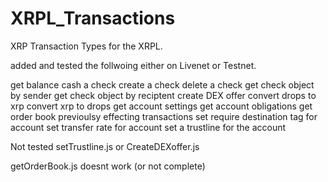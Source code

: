 # XRPL_Transactions
XRP Transaction Types for the XRPL.

added and tested the follwoing either on Livenet or Testnet.

get balance
cash a check
create a check
delete a check
get check object by sender
get check object by reciptent
create DEX offer
convert drops to xrp
convert xrp to drops
get account settings
get account obligations
get order book
previoulsy effecting transactions
set require destination tag for account
set transfer rate for account
set a trustline for the account

Not tested setTrustline.js or CreateDEXoffer.js

getOrderBook.js doesnt work (or not complete)

